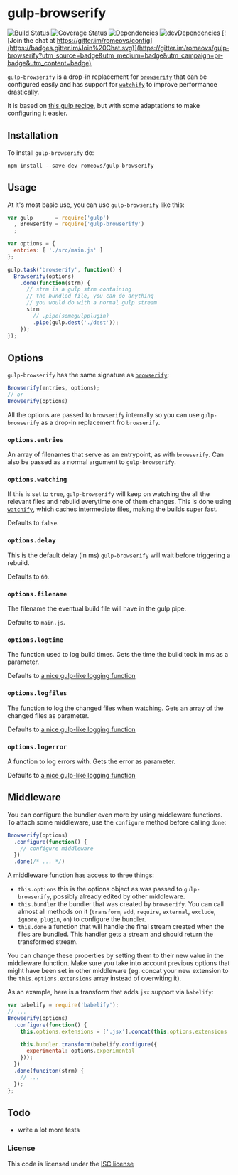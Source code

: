 # gulp-browserify

[![Build Status](https://travis-ci.org/romeovs/gulp-browserify.svg?branch=master)](https://travis-ci.org/romeovs/gulp-browserify)
[![Coverage Status](https://coveralls.io/repos/romeovs/gulp-browserify/badge.svg?branch=master)](https://coveralls.io/r/romeovs/gulp-browserify?branch=master)
[![Dependencies](https://david-dm.org/romeovs/gulp-browserify.svg)](https://david-dm.org/romeovs/gulp-browserify)
[![devDependencies](https://david-dm.org/romeovs/gulp-browserify/dev-status.svg)](https://david-dm.org/romeovs/gulp-browserify#info=devDependencies)
[![Join the chat at https://gitter.im/romeovs/config](https://badges.gitter.im/Join%20Chat.svg)](https://gitter.im/romeovs/gulp-browserify?utm_source=badge&utm_medium=badge&utm_campaign=pr-badge&utm_content=badge)

`gulp-browserify` is a drop-in replacement for [`browserify`][browserify] that
can be configured easily and has support for [`watchify`][watchify]
to improve performance drastically.

It is based on [this gulp recipe][recipe], but with some adaptations to make
configuring it easier.

## Installation
To install `gulp-browserify` do:

```
npm install --save-dev romeovs/gulp-browserify
```

## Usage
At it's most basic use, you can use `gulp-browserify` like this:

```js
var gulp       = require('gulp')
  , Browserify = require('gulp-browserify')
  ;

var options = {
  entries: [ './src/main.js' ]
};

gulp.task('browserify', function() {
  Browserify(options)
    .done(function(strm) {
      // strm is a gulp strm containing
      // the bundled file, you can do anything
      // you would do with a normal gulp stream
      strm
        // .pipe(somegulpplugin)
        .pipe(gulp.dest('./dest'));
    });
});
```

## Options
`gulp-browserify` has the same signature as [`browserify`][browserify]:

```js
Browserify(entries, options);
// or
Browserify(options)
```

All the options are passed to `browserify` internally so you can use
`gulp-browserify` as a drop-in replacement fro `browserify`.

### `options.entries`
An array of filenames that serve as an entrypoint, as with `browserify`.  Can
also be passed as a normal argument to `gulp-browserify`.

### `options.watching`
If this is set to `true`, `gulp-browserify` will keep 
on watching the all the relevant files and rebuild everytime
one of them changes.  This is done using [`watchify`][watchify],
which caches intermediate files, making the builds super fast.

Defaults to `false`.

### `options.delay`
This is the default delay (in ms) `gulp-browserify` will wait before 
triggering a rebuild.

Defaults to `60`.

### `options.filename`
The filename the eventual build file will have in the gulp pipe.

Defaults to `main.js`.

### `options.logtime`
The function used to log build times.  Gets the time
the build took in ms as a parameter.

Defaults to [a nice gulp-like logging function](./src/defaults/log-time.js)

### `options.logfiles`
The function to log the changed files when watching. Gets an array of the changed
files as parameter.

Defaults to [a nice gulp-like logging function](./src/defaults/log-files.js)

### `options.logerror`
A function to log errors with.  Gets the error as parameter.

Defaults to [a nice gulp-like logging function](./src/defaults/log-error.js)

## Middleware
You can configure the bundler even more by using middleware functions.
To attach some middleware, use the `configure` method before calling `done`:

```js
Browserify(options)
  .configure(function() {
    // configure middleware
  })
  .done(/* ... */)
```

A middleware function has access to three things:

  - `this.options` this is the options object
     as was passed to `gulp-browserify`, possibly
     already edited by other middleware.
  - `this.bundler` the bundler that was created by `browserify`.  You can call
    almost all methods on it (`transform`, `add`, `require`, `external`,
    `exclude`, `ignore`, `plugin`, `on`) to configure the bundler.
  - `this.done` a function that will handle the final stream created
     when the files are bundled.  This handler gets a stream and should 
     return the transformed stream.

You can change these properties by setting them to their new value in
the middleware function.  Make sure you take into account previous options
that might have been set in other middleware (eg. concat your new extension
to the `this.options.extensions` array instead of overwiting it).

As an example, here is a transform that adds `jsx` support via `babelify`:
```js
var babelify = require('babelify');
// ...
Browserify(options)
  .configure(function() {
    this.options.extensions = ['.jsx'].concat(this.options.extensions || []);

    this.bundler.transform(babelify.configure({
      experimental: options.experimental
    }));
  })
  .done(funciton(strm) {
    // ...
  });
};
```


## Todo
- write a lot more tests

### License
This code is licensed under the [ISC license](./LICENSE)

[browserify]: http://browserify.org
[watchify]:   https://github.com/substack/watchify
[recipe]:     https://github.com/gulpjs/gulp/blob/master/docs/recipes/fast-browserify-builds-with-watchify.md "gulp recipe"
